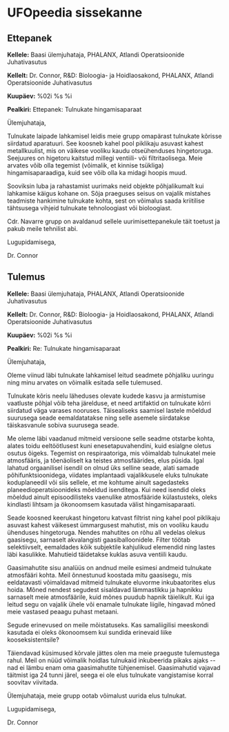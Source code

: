 # UFOpeedia sissekanne

## Ettepanek

**Kellele:** Baasi ülemjuhataja, PHALANX, Atlandi Operatsioonide
Juhativasutus

**Kellelt:** Dr. Connor, R&D: Bioloogia- ja Hoidlaosakond, PHALANX,
Atlandi Operatsioonide Juhativasutus

**Kuupäev:** %02i %s %i

**Pealkiri:** Ettepanek: Tulnukate hingamisaparaat

Ülemjuhataja,

Tulnukate laipade lahkamisel leidis meie grupp omapärast tulnukate
kõrisse siirdatud aparatuuri. See koosneb kahel pool piklikaju asuvast
kahest metallkuulist, mis on väikese vooliku kaudu otseühenduses
hingetoruga. Seejuures on higetoru kaitstud millegi ventiili- või
filtritaolisega. Meie arvates võib olla tegemist (võimalik, et kinnise
tsükliga) hingamisaparaadiga, kuid see võib olla ka midagi hoopis muud.

Sooviksin luba ja rahastamist uurimaks neid objekte põhjalikumalt kui
lahkamise käigus kohane on. Sõja praeguses seisus on vajalik mistahes
teadmiste hankimine tulnukate kohta, sest on võimalus saada kriitilise
tähtsusega vihjeid tulnukate tehnoloogiast või bioloogiast.

Cdr. Navarre grupp on avaldanud sellele uurimisettepanekule täit toetust
ja pakub meile tehnilist abi.

Lugupidamisega,

Dr. Connor

## Tulemus

**Kellele:** Baasi ülemjuhataja, PHALANX, Atlandi Operatsioonide
Juhativasutus

**Kellelt:** Dr. Connor, R&D: Bioloogia- ja Hoidlaosakond, PHALANX,
Atlandi Operatsioonide Juhativasutus

**Kuupäev:** %02i %s %i

**Pealkiri:** Re: Tulnukate hingamisaparaat

Ülemjuhataja,

Oleme viinud läbi tulnukate lahkamisel leitud seadmete põhjaliku uuringu
ning minu arvates on võimalik esitada selle tulemused.

Tulnukate kõris neelu läheduses olevate kudede kasvu ja armistumise
vaatluste põhjal võib teha järelduse, et need artifaktid on tulnukate
kõrri siirdatud väga varases nooruses. Täisealiseks saamisel lastele
mõeldud suurusega seade eemaldatatakse ning selle asemele siirdatakse
täiskasvanule sobiva suurusega seade.

Me oleme läbi vaadanud mitmeid versioone selle seadme otstarbe kohta,
alates toidu eeltöötlusest kuni enesetapuvahendini, kuid esialgne oletus
osutus õigeks. Tegemist on respiraatoriga, mis võimaldab tulnukatel meie
atmosfääris, ja tõenäoliselt ka teistes atmosfäärides, elus püsida. Igal
lahatud orgaanilisel isendil on olnud üks selline seade, alati samade
põhifunktsioonidega, viidates implantaadi vajalikkusele eluks tulnukate
koduplaneedil või siis sellele, et me kohtume ainult sagedasteks
planeedioperatsioonideks mõeldud isenditega. Kui need isendid oleks
mõeldud ainult episoodilisteks vaenulike atmosfääride külastusteks,
oleks kindlasti lihtsam ja ökonoomsem kasutada välist hingamisaparaati.

Seade koosned keerukast hingetoru katvast filtrist ning kahel pool
piklikaju asuvast kahest väikesest ümmargusest mahutist, mis on vooliku
kaudu ühenduses hingetoruga. Nendes mahutites on rõhu all vedelas olekus
gaasisegu, sarnaselt akvalangisti gaasiballoonidele. Filter töötab
selektiivselt, eemaldades kõik subjektile kahjulikud elemendid ning
lastes läbi kasulikke. Mahutieid täidetakse kuklas asuva ventiili kaudu.

Gaasimahutite sisu analüüs on andnud meile esimesi andmeid tulnukate
atmosfääri kohta. Meil õnnestunud koostada mitu gaasisegu, mis
eeldatavasti võimaldavad mitmeid tulnukate eluvorme inkubaatorites elus
hoida. Mõned nendest segudest sisaldavad lämmastikku ja hapnikku
sarnaselt meie atmosfäärile, kuid mõnes puudub hapnik täielikult. Kui
iga leitud segu on vajalik ühele või enamale tulnukate liigile, hingavad
mõned meie vastased peaagu puhast metaani.

Segude erinevused on meile mõistatuseks. Kas samaliigilisi meeskondi
kasutada ei oleks ökonoomsem kui sundida erinevaid liike
kooseksistentsile?

Täiendavad küsimused kõrvale jättes olen ma meie praeguste tulemustega
rahul. Meil on nüüd võimalik hoidlas tulnukaid inkubeerida pikaks ajaks
-- nad ei lämbu enam oma gaasimahutite tühjenemisel. Gaasimahutid
vajavad täitmist iga 24 tunni järel, seega ei ole elus tulnukate
vangistamise korral soovitav viivitada.

Ülemjuhataja, meie grupp ootab võimalust uurida elus tulnukat.

Lugupidamisega,

Dr. Connor